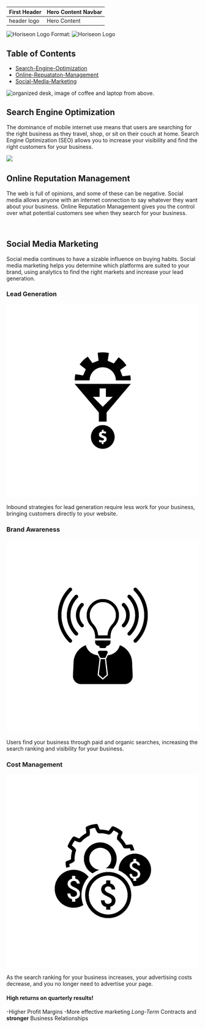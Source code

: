 | First Header | Hero Content Navbar |
| ------------ | ------------------- |
| header logo  | Hero Content |
![Horiseon Logo](digitial-marketing-meeting.jpg)
Format: ![Horiseon Logo](url)
## Table of Contents
* [Search-Engine-Optimization](#search-engine-optimization)
* [Online-Repuataton-Management](#online-reputation-management)
* [Social-Media-Marketing](#social-media-marketing)

<img src="search-engine-optimization.jpg" alt="organized desk, image of coffee and laptop from above."
                class="float-left" />
            <h2>Search Engine Optimization</h2>
            <p>
                The dominance of mobile internet use means that users are searching for the right business as they
                travel, shop, or sit on their couch at home. Search Engine Optimization (SEO) allows you to increase
                your visibility and find the right customers for your business.
            </p>
        </div>
        <div id="online-reputation-management" alt="" class="online-reputation-management">
            <img src="online-reputation-management.jpg" class="float-right" />
            <h2>Online Reputation Management</h2>
            <p>
                The web is full of opinions, and some of these can be negative. Social media allows anyone with an
                internet connection to say whatever they want about your business. Online Reputation Management gives
                you the control over what potential customers see when they search for your business.
            </p>
        </div>
        <div id="social-media-marketing" class="social-media-marketing">
            <img src="social-media-marketing.jpg" alt="" class="float-left" />
            <h2>Social Media Marketing</h2>
            <p>
                Social media continues to have a sizable influence on buying habits. Social media marketing helps you
                determine which platforms are suited to your brand, using analytics to find the right markets and
                increase your lead generation.
            </p>
        </div>
    </div>
    <div class="benefits">
        <div class="benefit-lead">
            <h3>Lead Generation</h3>
            <img src="lead-generation.png" alt=""></img>
            <p>
                Inbound strategies for lead generation require less work for your business, bringing customers directly
                to your website.
            </p>
        </div>
        <div class="benefit-brand">
            <h3>Brand Awareness</h3>
            <img src="brand-awareness.png" alt=""></img>
            <p>
                Users find your business through paid and organic searches, increasing the search ranking and visibility
                for your business.
            </p>
        </div>
        <div class="benefit-cost">
            <h3>Cost Management</h3>
            <img src="cost-management.png" alt=""></img>
            <p>
                As the search ranking for your business increases, your advertising costs decrease, and you no longer
                need to advertise your page.
            </p>
        </div>
    </div>
    </section>
#### High returns on quarterly results!

-Higher Profit Margins
-More effective marketing
*Long-Term* Contracts and **stronger** Business Relationships